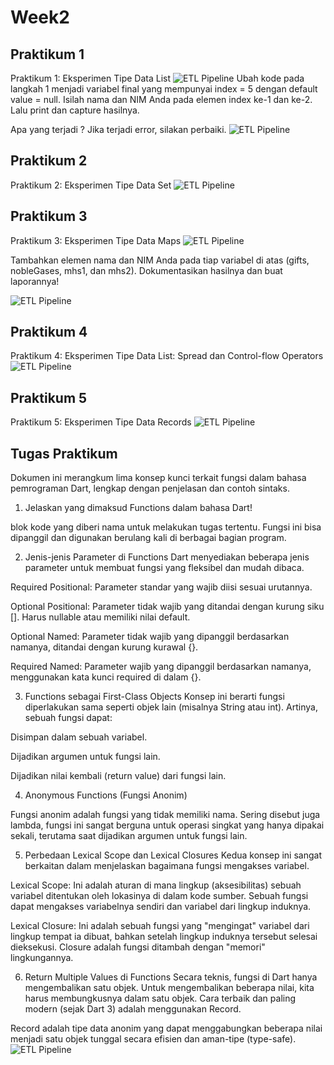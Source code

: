 # Week2
## Praktikum 1
Praktikum 1: Eksperimen Tipe Data List
![ETL Pipeline](../img/week4/image.png)
Ubah kode pada langkah 1 menjadi variabel final yang mempunyai index = 5 dengan default value = null. Isilah nama dan NIM Anda pada elemen index ke-1 dan ke-2. Lalu print dan capture hasilnya.

Apa yang terjadi ? Jika terjadi error, silakan perbaiki.
![ETL Pipeline](../img/week4/image1t.png)

## Praktikum 2
Praktikum 2: Eksperimen Tipe Data Set
![ETL Pipeline](../img/week4/image2.png)

## Praktikum 3
Praktikum 3: Eksperimen Tipe Data Maps
![ETL Pipeline](../img/week4/image3.png)

Tambahkan elemen nama dan NIM Anda pada tiap variabel di atas (gifts, nobleGases, mhs1, dan mhs2). Dokumentasikan hasilnya dan buat laporannya!

![ETL Pipeline](../img/week4/image3t.png)

## Praktikum 4
Praktikum 4: Eksperimen Tipe Data List: Spread dan Control-flow Operators
![ETL Pipeline](../img/week4/image4.png)

## Praktikum 5
Praktikum 5: Eksperimen Tipe Data Records
![ETL Pipeline](../img/week4/image5.png)

## Tugas Praktikum
Dokumen ini merangkum lima konsep kunci terkait fungsi dalam bahasa pemrograman Dart, lengkap dengan penjelasan dan contoh sintaks.

1. Jelaskan yang dimaksud Functions dalam bahasa Dart!

blok kode yang diberi nama untuk melakukan tugas tertentu. Fungsi ini bisa dipanggil dan digunakan berulang kali di berbagai bagian program.

2. Jenis-jenis Parameter di Functions
Dart menyediakan beberapa jenis parameter untuk membuat fungsi yang fleksibel dan mudah dibaca.

Required Positional: Parameter standar yang wajib diisi sesuai urutannya.

Optional Positional: Parameter tidak wajib yang ditandai dengan kurung siku []. Harus nullable atau memiliki nilai default.

Optional Named: Parameter tidak wajib yang dipanggil berdasarkan namanya, ditandai dengan kurung kurawal {}.

Required Named: Parameter wajib yang dipanggil berdasarkan namanya, menggunakan kata kunci required di dalam {}.

3. Functions sebagai First-Class Objects
Konsep ini berarti fungsi diperlakukan sama seperti objek lain (misalnya String atau int). Artinya, sebuah fungsi dapat:

Disimpan dalam sebuah variabel.

Dijadikan argumen untuk fungsi lain.

Dijadikan nilai kembali (return value) dari fungsi lain.

4. Anonymous Functions (Fungsi Anonim)

Fungsi anonim adalah fungsi yang tidak memiliki nama. Sering disebut juga lambda, fungsi ini sangat berguna untuk operasi singkat yang hanya dipakai sekali, terutama saat dijadikan argumen untuk fungsi lain.

5. Perbedaan Lexical Scope dan Lexical Closures
Kedua konsep ini sangat berkaitan dalam menjelaskan bagaimana fungsi mengakses variabel.

Lexical Scope: Ini adalah aturan di mana lingkup (aksesibilitas) sebuah variabel ditentukan oleh lokasinya di dalam kode sumber. Sebuah fungsi dapat mengakses variabelnya sendiri dan variabel dari lingkup induknya.

Lexical Closure: Ini adalah sebuah fungsi yang "mengingat" variabel dari lingkup tempat ia dibuat, bahkan setelah lingkup induknya tersebut selesai dieksekusi. Closure adalah fungsi ditambah dengan "memori" lingkungannya.

6. Return Multiple Values di Functions
Secara teknis, fungsi di Dart hanya mengembalikan satu objek. Untuk mengembalikan beberapa nilai, kita harus membungkusnya dalam satu objek. Cara terbaik dan paling modern (sejak Dart 3) adalah menggunakan Record.

Record adalah tipe data anonim yang dapat menggabungkan beberapa nilai menjadi satu objek tunggal secara efisien dan aman-tipe (type-safe).
![ETL Pipeline](../img/week4/record.png)
